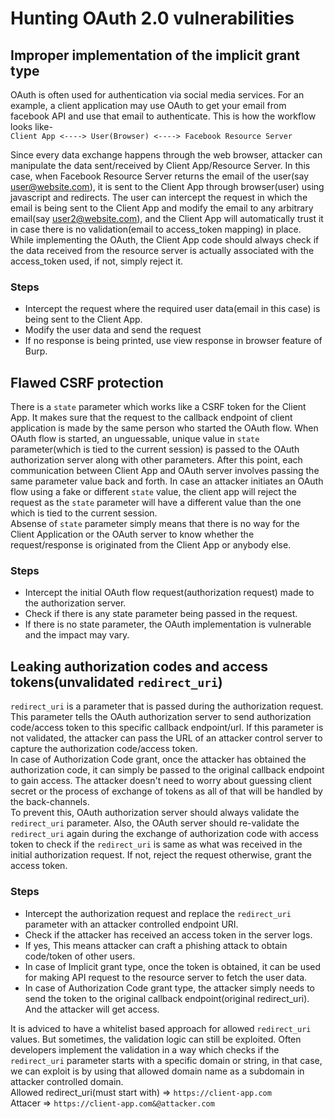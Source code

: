 # Hunting OAuth 2.0 vulnerabilities

## Improper implementation of the implicit grant type
OAuth is often used for authentication via social media services. For an example, a client application may use OAuth to get your email from facebook API and use that email to authenticate. This is how the workflow looks like-  
```Client App <----> User(Browser) <----> Facebook Resource Server```

Since every data exchange happens through the web browser, attacker can manipulate the data sent/received by Client App/Resource Server. In this case, when Facebook Resource Server returns the email of the user(say user@website.com), it is sent to the Client App through browser(user) using javascript and redirects. The user can intercept the request in which the email is being sent to the Client App and modify the email to any arbitrary email(say user2@website.com), and the Client App will automatically trust it in case there is no validation(email to access_token mapping) in place.  
While implementing the OAuth, the Client App code should always check if the data received from the resource server is actually associated with the access_token used, if not, simply reject it.

### Steps
* Intercept the request where the required user data(email in this case) is being sent to the Client App.
* Modify the user data and send the request
* If no response is being printed, use view response in browser feature of Burp.
  
  
  
## Flawed CSRF protection
There is a ```state``` parameter which works like a CSRF token for the Client App. It makes sure that the request to the callback endpoint of client application is made by the same person who started the OAuth flow. When OAuth flow is started, an unguessable, unique value in ```state``` parameter(which is tied to the current session) is passed to the OAuth authorization server along with other parameters. After this point, each communication between Client App and OAuth server involves passing the same parameter value back and forth. In case an attacker initiates an OAuth flow using a fake or different ```state``` value, the client app will reject the request as the ```state``` parameter will have a different value than the one which is tied to the current session.   
Absense of ```state``` parameter simply means that there is no way for the Client Application or the OAuth server to know whether the request/response is originated from the Client App or anybody else.

### Steps
* Intercept the initial OAuth flow request(authorization request) made to the authorization server.
* Check if there is any state parameter being passed in the request. 
* If there is no state parameter, the OAuth implementation is vulnerable and the impact may vary.


## Leaking authorization codes and access tokens(unvalidated ```redirect_uri```)
```redirect_uri``` is a parameter that is passed during the authorization request. This parameter tells the OAuth authorization server to send authorization code/access token to this specific callback endpoint/url. If this parameter is not validated, the attacker can pass the URL of an attacker control server to capture the authorization code/access token.  
In case of Authorization Code grant, once the attacker has obtained the authorization code, it can simply be passed to the original callback endpoint to gain access. The attacker doesn't need to worry about guessing client secret or the process of exchange of tokens as all of that will be handled by the back-channels.   
To prevent this, OAuth authorization server should always validate the ```redirect_uri``` parameter. Also, the OAuth server should re-validate the ```redirect_uri``` again during the exchange of authorization code with access token to check if the ```redirect_uri``` is same as what was received in the initial authorization request. If not, reject the request otherwise, grant the access token.  

### Steps
* Intercept the authorization request and replace the ```redirect_uri``` parameter with an attacker controlled endpoint URI.
* Check if the attacker has received an access token in the server logs.
* If yes, This means attacker can craft a phishing attack to obtain code/token of other users.
* In case of Implicit grant type, once the token is obtained, it can be used for making API request to the resource server to fetch the user data.
* In case of Authorization Code grant type, the attacker simply needs to send the token to the original callback endpoint(original redirect_uri). And the attacker will get access.  
  
It is adviced to have a whitelist based approach for allowed ```redirect_uri``` values. But sometimes, the validation logic can still be exploited. Often developers implement the validation in a way which checks if the ```redirect_uri``` parameter starts with a specific domain or string, in that case, we can exploit is by using that allowed domain name as a subdomain in attacker controlled domain.  
Allowed redirect_uri(must start with) => ```https://client-app.com```  
Attacer => ```https://client-app.com&@attacker.com```  


